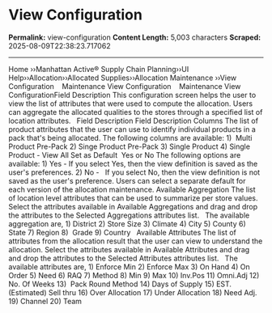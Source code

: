 # View Configuration

**Permalink:** view-configuration
**Content Length:** 5,003 characters
**Scraped:** 2025-08-09T22:38:23.717062

---

Home &rsaquo;&rsaquo;Manhattan Active® Supply Chain Planning&rsaquo;&rsaquo;UI Help&rsaquo;&rsaquo;Allocation&rsaquo;&rsaquo;Allocated Supplies&rsaquo;&rsaquo;Allocation Maintenance ››View Configuration &nbsp; &nbsp;Maintenance View Configuration &nbsp; &nbsp;Maintenance View ConfigurationField Description This configuration screen helps the user to view the list of attributes that were used to compute the allocation. Users can aggregate&nbsp;the allocated qualities to the stores through a specified list of location attributes. &nbsp; Field Description Field Description Columns The list of product attributes that the user can use to identify individual products in a pack that&#39;s being allocated. The following columns are available: 1)&nbsp; Multi Product Pre-Pack 2) Singe Product Pre-Pack 3) Single Product 4) Single Product - View All Set as Default&nbsp; Yes or No The following options are available: 1) Yes - If you select Yes,&nbsp;then&nbsp;the view definition is saved as the user&#39;s preferences. 2) No -&nbsp; &nbsp;If you select No, then the view definition is not saved as the user&#39;s preference. Users&nbsp;can select a separate default for each version of the allocation maintenance. Available Aggregation The list of location level attributes that can be used to summarize per store values. Select the attributes available in&nbsp;Available Aggregations&nbsp;and&nbsp;drag and drop the attributes to the&nbsp;Selected Aggregations&nbsp;attributes list. &nbsp; The available aggregation are, 1)&nbsp;District 2) Store Size 3)&nbsp;Climate 4) City 5)&nbsp;County 6) State 7) Region 8)&nbsp; Grade 9) Country &nbsp; Available Attributes The list of attributes from the allocation result that the user can view to understand the allocation. Select the attributes available in&nbsp;Available Attributes&nbsp;and&nbsp;drag and drop the attributes to the&nbsp;Selected Attributes&nbsp;attributes list. &nbsp; The available attributes are, 1) Enforce Min 2) Enforce Max 3) On Hand 4) On Order 5) Need 6) RAQ 7) Method 8) Min 9) Max 10) Inv.Pos 11) Omni.Adj 12)&nbsp; No. Of Weeks 13)&nbsp; Pack Round Method 14)&nbsp;Days of Supply 15) EST. (Estimated) Sell thru 16) Over Allocation 17) Under Allocation 18) Need Adj. 19)&nbsp;Channel 20) Team